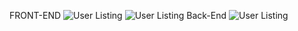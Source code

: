 FRONT-END
![User Listing](https://private-user-images.githubusercontent.com/161819515/409814585-fa36a022-d313-4b48-8927-aef8013712bf.png?jwt=eyJhbGciOiJIUzI1NiIsInR5cCI6IkpXVCJ9.eyJpc3MiOiJnaXRodWIuY29tIiwiYXVkIjoicmF3LmdpdGh1YnVzZXJjb250ZW50LmNvbSIsImtleSI6ImtleTUiLCJleHAiOjE3Mzg3MjYzMTMsIm5iZiI6MTczODcyNjAxMywicGF0aCI6Ii8xNjE4MTk1MTUvNDA5ODE0NTg1LWZhMzZhMDIyLWQzMTMtNGI0OC04OTI3LWFlZjgwMTM3MTJiZi5wbmc_WC1BbXotQWxnb3JpdGhtPUFXUzQtSE1BQy1TSEEyNTYmWC1BbXotQ3JlZGVudGlhbD1BS0lBVkNPRFlMU0E1M1BRSzRaQSUyRjIwMjUwMjA1JTJGdXMtZWFzdC0xJTJGczMlMkZhd3M0X3JlcXVlc3QmWC1BbXotRGF0ZT0yMDI1MDIwNVQwMzI2NTNaJlgtQW16LUV4cGlyZXM9MzAwJlgtQW16LVNpZ25hdHVyZT0xMGM2OWFkNjhlYWY4MGQzZTIyNTA3MjhmYzkyZTdjNDY0NDNlNTY4ZDFlMzFiZDgzYTk4NGNiNzNlMzY3ZWI1JlgtQW16LVNpZ25lZEhlYWRlcnM9aG9zdCJ9.EI-8tmIKZ6O1y_81nq8n6_a4j0sSagOkVWm0u9lXa-k)
![User Listing](https://private-user-images.githubusercontent.com/161819515/409814898-ba8865b7-546d-4548-b6a2-58bd59fd8566.png?jwt=eyJhbGciOiJIUzI1NiIsInR5cCI6IkpXVCJ9.eyJpc3MiOiJnaXRodWIuY29tIiwiYXVkIjoicmF3LmdpdGh1YnVzZXJjb250ZW50LmNvbSIsImtleSI6ImtleTUiLCJleHAiOjE3Mzg3MjYzMTMsIm5iZiI6MTczODcyNjAxMywicGF0aCI6Ii8xNjE4MTk1MTUvNDA5ODE0ODk4LWJhODg2NWI3LTU0NmQtNDU0OC1iNmEyLTU4YmQ1OWZkODU2Ni5wbmc_WC1BbXotQWxnb3JpdGhtPUFXUzQtSE1BQy1TSEEyNTYmWC1BbXotQ3JlZGVudGlhbD1BS0lBVkNPRFlMU0E1M1BRSzRaQSUyRjIwMjUwMjA1JTJGdXMtZWFzdC0xJTJGczMlMkZhd3M0X3JlcXVlc3QmWC1BbXotRGF0ZT0yMDI1MDIwNVQwMzI2NTNaJlgtQW16LUV4cGlyZXM9MzAwJlgtQW16LVNpZ25hdHVyZT0yODQwODJiNzU2ZjUxNzQ5N2YzMjhjMDIzNDEyMTZlYWE2OTljMzNhZGQ3NDk1ZDlmMjBjZTMzMTcwOWRhY2YwJlgtQW16LVNpZ25lZEhlYWRlcnM9aG9zdCJ9.6RH8lTZN9UI1-YHucuJUTg2A6i6drJ3xTxSJpViCXw0)
Back-End
![User Listing](https://private-user-images.githubusercontent.com/161819515/409814902-2f8a146b-8a2e-4a91-a53f-e663c6037ea7.png?jwt=eyJhbGciOiJIUzI1NiIsInR5cCI6IkpXVCJ9.eyJpc3MiOiJnaXRodWIuY29tIiwiYXVkIjoicmF3LmdpdGh1YnVzZXJjb250ZW50LmNvbSIsImtleSI6ImtleTUiLCJleHAiOjE3Mzg3MjYzMTMsIm5iZiI6MTczODcyNjAxMywicGF0aCI6Ii8xNjE4MTk1MTUvNDA5ODE0OTAyLTJmOGExNDZiLThhMmUtNGE5MS1hNTNmLWU2NjNjNjAzN2VhNy5wbmc_WC1BbXotQWxnb3JpdGhtPUFXUzQtSE1BQy1TSEEyNTYmWC1BbXotQ3JlZGVudGlhbD1BS0lBVkNPRFlMU0E1M1BRSzRaQSUyRjIwMjUwMjA1JTJGdXMtZWFzdC0xJTJGczMlMkZhd3M0X3JlcXVlc3QmWC1BbXotRGF0ZT0yMDI1MDIwNVQwMzI2NTNaJlgtQW16LUV4cGlyZXM9MzAwJlgtQW16LVNpZ25hdHVyZT1lOGZmMDE4OGNmMTI3NDg3NzY3ZGRkZTE5ODI0Y2U4MzFiMjFjYTM2OTc4MWQ2MDYxZjRkZjExOTJkMDA2NjUwJlgtQW16LVNpZ25lZEhlYWRlcnM9aG9zdCJ9.42hKoajGnr1n6nhoJlsTP3sNQ81ILE1JuIq1wfKm_GM)
